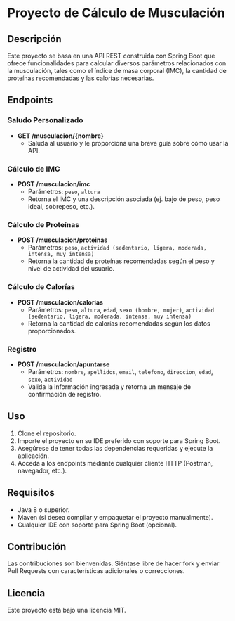 # Proyecto de Cálculo de Musculación

## Descripción
Este proyecto se basa en una API REST construida con Spring Boot que ofrece funcionalidades para calcular diversos parámetros relacionados con la musculación, tales como el índice de masa corporal (IMC), la cantidad de proteínas recomendadas y las calorías necesarias.

## Endpoints

### Saludo Personalizado
- **GET /musculacion/{nombre}**
  - Saluda al usuario y le proporciona una breve guía sobre cómo usar la API.

### Cálculo de IMC
- **POST /musculacion/imc**
  - Parámetros: `peso`, `altura`
  - Retorna el IMC y una descripción asociada (ej. bajo de peso, peso ideal, sobrepeso, etc.).

### Cálculo de Proteínas
- **POST /musculacion/proteinas**
  - Parámetros: `peso`, `actividad (sedentario, ligera, moderada, intensa, muy intensa)`
  - Retorna la cantidad de proteínas recomendadas según el peso y nivel de actividad del usuario.

### Cálculo de Calorías
- **POST /musculacion/calorias**
  - Parámetros: `peso`, `altura`, `edad`, `sexo (hombre, mujer)`, `actividad (sedentario, ligera, moderada, intensa, muy intensa)`
  - Retorna la cantidad de calorías recomendadas según los datos proporcionados.

### Registro
- **POST /musculacion/apuntarse**
  - Parámetros: `nombre`, `apellidos`, `email`, `telefono`, `direccion`, `edad`, `sexo`, `actividad`
  - Valida la información ingresada y retorna un mensaje de confirmación de registro.

## Uso

1. Clone el repositorio.
2. Importe el proyecto en su IDE preferido con soporte para Spring Boot.
3. Asegúrese de tener todas las dependencias requeridas y ejecute la aplicación.
4. Acceda a los endpoints mediante cualquier cliente HTTP (Postman, navegador, etc.).

## Requisitos

- Java 8 o superior.
- Maven (si desea compilar y empaquetar el proyecto manualmente).
- Cualquier IDE con soporte para Spring Boot (opcional).

## Contribución

Las contribuciones son bienvenidas. Siéntase libre de hacer fork y enviar Pull Requests con características adicionales o correcciones.

## Licencia

Este proyecto está bajo una licencia MIT.
